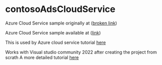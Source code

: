 # contosoAdsCloudService

Azure Cloud Service sample originally at ([broken link](https://code.msdn.microsoft.com/Simple-Azure-Cloud-Service-e01df2e4))

Azure Cloud Service sample available at ([link](https://github.com/rpanday/contosoAdsCloudService))

This is used by Azure cloud service tutorial [here](https://docs.microsoft.com/en-us/azure/cloud-services/cloud-services-dotnet-get-started#overview)


Works with Visual studio community 2022 after creating the project from scrath
A more detailed tutorial [here](https://github.com/MicrosoftDocs/azure-docs/blob/main/articles/cloud-services/cloud-services-dotnet-get-started.md)

